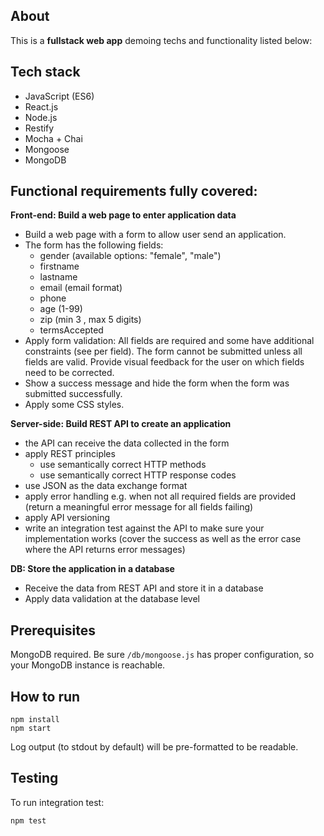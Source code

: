 About
----------

This is a **fullstack web app** demoing techs and functionality listed below:

Tech stack
----------
* JavaScript (ES6)
* React.js
* Node.js
* Restify
* Mocha + Chai
* Mongoose
* MongoDB

Functional requirements fully covered:
-------

**Front-end: Build a web page to enter application data** 

* Build a web page with a form to allow user send an application.
* The form has the following fields:
    - gender (available options: "female", "male")
    - firstname
    - lastname
    - email (email format)
    - phone
    - age (1-99)
    - zip (min 3 , max 5 digits)
    - termsAccepted
* Apply form validation: All fields are required and some have additional constraints
(see per field). The form cannot be submitted unless all fields are valid. Provide
visual feedback for the user on which fields need to be corrected.
* Show a success message and hide the form when the form was submitted successfully.
* Apply some CSS styles.

**Server-side: Build REST API to create an application**

- the API can receive the data collected in the form
- apply REST principles
    - use semantically correct HTTP methods
    - use semantically correct HTTP response codes
- use JSON as the data exchange format
- apply error handling e.g. when not all required fields are provided (return a
meaningful error message for all fields failing)
- apply API versioning
- write an integration test against the API to make sure your implementation works
(cover the success as well as the error case where the API returns error messages)

**DB: Store the application in a database**
- Receive the data from REST API and store it in a database
- Apply data validation at the database level

Prerequisites
----------

MongoDB required. 
Be sure ```/db/mongoose.js``` has proper configuration, so your MongoDB instance is reachable.  

How to run
----------

```
npm install
npm start
```

Log output (to stdout by default) will be pre-formatted to be readable.  

Testing
-------

To run integration test:

```npm test```

